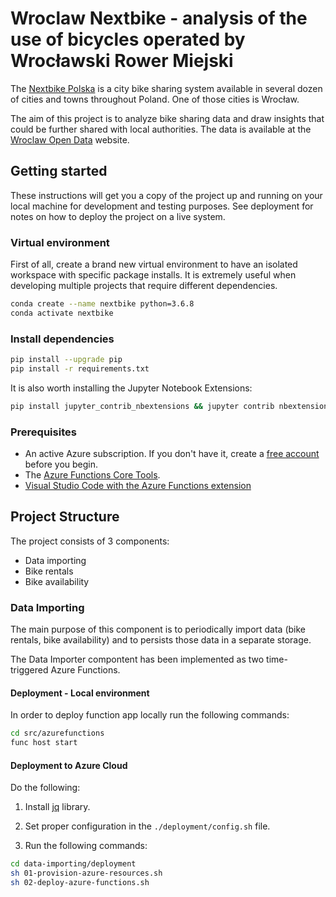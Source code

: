 # Wroclaw Nextbike - analysis of the use of bicycles operated by Wrocławski Rower Miejski

The [Nextbike Polska](https://nextbike.pl/en/) is a city bike sharing system available in several dozen of cities and towns throughout Poland. One of those cities is Wrocław.

The aim of this project is to analyze bike sharing data and draw insights that could be further shared with local authorities. The data is available at the [Wroclaw Open Data](https://www.wroclaw.pl/open-data/dataset/wrmprzejazdy_data) website.

## Getting started

These instructions will get you a copy of the project up and running on your local machine for development and testing purposes. See deployment for notes on how to deploy the project on a live system.

### Virtual environment

First of all, create a brand new virtual environment to have an isolated workspace with specific package installs. It is extremely useful when developing multiple projects that require different dependencies.

```bash
conda create --name nextbike python=3.6.8
conda activate nextbike
```

### Install dependencies

```bash
pip install --upgrade pip
pip install -r requirements.txt
```

It is also worth installing the Jupyter Notebook Extensions:

```bash
pip install jupyter_contrib_nbextensions && jupyter contrib nbextension install
```

### Prerequisites

* An active Azure subscription. If you don't have it, create a [free account](https://azure.microsoft.com/en-us/free/) before you begin.
* The [Azure Functions Core Tools](https://docs.microsoft.com/en-us/azure/azure-functions/functions-run-local#v2).
* [Visual Studio Code with the Azure Functions extension](https://docs.microsoft.com/en-us/azure/python/tutorial-vs-code-serverless-python-01#visual-studio-code-python-and-the-azure-functions-extension.)

## Project Structure

The project consists of 3 components:

* Data importing
* Bike rentals
* Bike availability

### Data Importing

The main purpose of this component is to periodically import data (bike rentals, bike availability) and to persists those data in a separate storage.

The Data Importer compontent has been implemented as two time-triggered Azure Functions.

#### Deployment - Local environment

In order to deploy function app locally run the following commands:

```bash
cd src/azurefunctions
func host start
```

#### Deployment to Azure Cloud

Do the following:

1. Install [jq](https://stedolan.github.io/jq/) library.

1. Set proper configuration in the `./deployment/config.sh` file.

1. Run the following commands:

```bash
cd data-importing/deployment
sh 01-provision-azure-resources.sh
sh 02-deploy-azure-functions.sh
```
